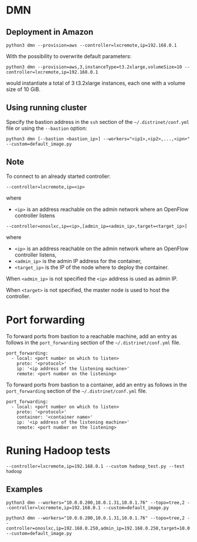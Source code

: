 # DMN

## Deployment in Amazon

```
python3 dmn --provision=aws --controller=lxcremote,ip=192.168.0.1
```

With the possibility to overwrite default parameters:

```
python3 dmn --provision=aws,3,instanceType=t3.2xlarge,volumeSize=10 --controller=lxcremote,ip=192.168.0.1
```

would instantiate a total of 3 t3.2xlarge instances, each one with a volume
size of 10 GiB.

## Using running cluster

Specify the bastion address in the `ssh` section of the `~/.distrinet/conf.yml`
file or using the `--bastion` option:

```
python3 dmn [--bastion <bastion_ip>] --workers="<ip1>,<ip2>,...,<ipn>" --custom=default_image.py
```

## Note

To connect to an already started controller:

```
--controller=lxcremote,ip=<ip>
```

where

* `<ip>` is an address reachable on the admin network where an OpenFlow controller listens

```
--controller=onoslxc,ip=<ip>,[admin_ip=<admin_ip>,target=<target_ip>]
```

where


* `<ip>` is an address reachable on the admin network where an OpenFlow
  controller listens,
* `<admin_ip>` is the admin IP address for the container,
* `<target_ip>` is the IP of the node where to deploy the container.

When `<admin_ip>` is not specified the `<ip>` address is used as admin IP.

When `<target>` is not specified, the master node is used to host the
controller.

# Port forwarding

To forward ports from bastion to a reachable machine, add an entry as follows
in the `port_forwarding` section of the `~/.distrinet/conf.yml` file.

```
port_forwarding:
  - local: <port number on which to listen>
    proto: '<protocol>'
    ip: '<ip address of the listening machine>'
    remote: <port number on the listening>
```

To forward ports from bastion to a container, add an entry as follows in the
`port_forwarding` section of the `~/.distrinet/conf.yml` file.

```
port_forwarding:
  - local: <port number on which to listen>
    proto: '<protocol>'
    container: '<container name>'
    ip: '<ip address of the listening machine>'
    remote: <port number on the listening>
```



# Runing Hadoop tests

```
--controller=lxcremote,ip=192.168.0.1 --custom hadoop_test.py --test hadoop
```

## Examples

```
python3 dmn --workers="10.0.0.200,10.0.1.31,10.0.1.76" --topo=tree,2 --controller=lxcremote,ip=192.168.0.1 --custom=default_image.py
```

```
python3 dmn --workers="10.0.0.200,10.0.1.31,10.0.1.76" --topo=tree,2 --controller=onoslxc,ip=192.168.0.250,admin_ip=192.168.0.250,target=10.0.0.200 --custom=default_image.py
```
